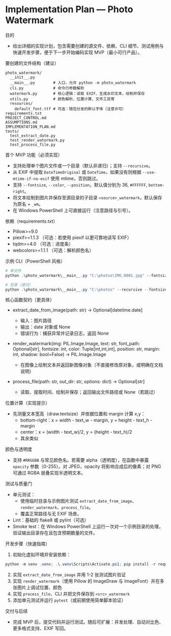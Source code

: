 # Implementation Plan — Photo Watermark

目的

- 给出详细的实现计划，包含需要创建的源文件、依赖、CLI 细节、测试用例与快速开发步骤，便于下一步开始编码实现 MVP（最小可行产品）。

要创建的文件结构（建议）

```
photo_watermark/
  __init__.py
  __main__.py        # 入口，允许 python -m photo_watermark
  cli.py             # 命令行参数解析
  watermark.py       # 核心逻辑：读取 EXIF、生成水印文本、绘制并保存
  utils.py           # 颜色解析、位置计算、文件工具等
  resources/
    default_font.ttf # 可选：随包分发的默认字体（注意许可）
requirements.txt
PROJECT_CONTROL.md
ASSUMPTIONS.md
IMPLEMENTATION_PLAN.md
tests/
  test_extract_date.py
  test_render_watermark.py
  test_process_file.py
```

首个 MVP 功能（必须实现）

- 支持处理单个图片文件或一个目录（默认非递归）；支持 `--recursive`。
- 从 EXIF 中提取 `DateTimeOriginal` 或 `DateTime`，如果没有则根据 `--use-mtime-if-no-exif` 使用 mtime，否则跳过。
- 支持 `--fontsize`, `--color`, `--position`，默认值分别为 36, `#FFFFFF`, `bottom-right`。
- 将文本绘制到图片并保存至源目录的子目录 `<source>_watermark`，默认保存为原名 + `_wm`。
- 在 Windows PowerShell 上可直接运行（注意路径与引号）。

依赖（requirements.txt）

- Pillow>=9.0
- piexif>=1.1.3 （可选：若使用 piexif 以更可靠地读写 EXIF）
- tqdm>=4.0 （可选：进度条）
- webcolors>=1.1.1 （可选：解析颜色名）

示例 CLI（PowerShell 风格）

```powershell
# 单文件
python .\photo_watermark\__main__.py "C:\photos\IMG_0001.jpg" --fontsize 36 --color "#FFFFFF" --position bottom-right

# 目录（递归）
python .\photo_watermark\__main__.py "C:\photos" --recursive --fontsize 28 --color white --position top-left
```

核心函数契约（更具体）

- extract_date_from_image(path: str) -> Optional[datetime.date]
  - 输入：图片路径
  - 输出：date 对象或 None
  - 错误行为：捕获异常并记录日志，返回 None

- render_watermark(img: PIL.Image.Image, text: str, font_path: Optional[str], fontsize: int, color: Tuple[int,int,int], position: str, margin: int, shadow: bool=False) -> PIL.Image.Image
  - 在图像上绘制文本并返回新图像对象（不直接修改原对象，或明确在文档说明）

- process_file(path: str, out_dir: str, options: dict) -> Optional[str]
  - 读取、提取时间、绘制并保存；返回输出文件路径或 None（若跳过）

位置计算（实现提示）

- 先测量文本宽高（draw.textsize）并依据位置和 margin 计算 x,y：
  - bottom-right：x = width - text_w - margin, y = height - text_h - margin
  - center：x = (width - text_w)/2, y = (height - text_h)/2
  - 其余类似

颜色与透明度

- 支持 `#RRGGBB` 与常见颜色名。若需要 alpha（透明度），在函数中暴露 `opacity` 参数（0-255）。对 JPEG，opacity 将影响合成后的像素；对 PNG 可通过 RGBA 层叠实现半透明文本。

测试与质量门

- 单元测试：
  - 使用临时目录与示例图片测试 `extract_date_from_image`、`render_watermark`、`process_file`。
  - 覆盖正常路径与无 EXIF 场景。
- Lint：基础的 flake8 或 pylint（可选）
- Smoke test：在 Windows PowerShell 上运行一次对一个示例目录的处理，验证输出目录存在且包含预期数量的文件。

开发步骤（快速指南）

1. 初始化虚拟环境并安装依赖：

```powershell
python -m venv .venv; .\.venv\Scripts\Activate.ps1; pip install -r requirements.txt
```

2. 实现 `extract_date_from_image` 并用 1-2 张测试图片验证
3. 实现 `render_watermark`（使用 Pillow 的 ImageDraw 与 ImageFont）并在多张图片上调试位置、颜色
4. 实现 `process_file`、CLI 并把文件保存到 `<src>_watermark`
5. 添加单元测试并运行 `pytest`（或前期使用简单脚本验证）

交付与后续

- 完成 MVP 后，提交代码并运行测试。随后可扩展：并发处理、自动对比色、更多格式支持、EXIF 写回。
